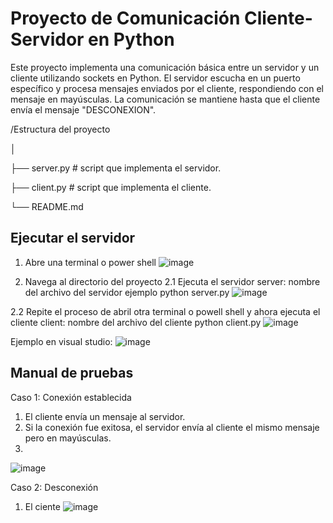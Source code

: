 # Proyecto de Comunicación Cliente-Servidor en Python
Este proyecto implementa una comunicación básica entre un servidor y un cliente utilizando sockets en Python. El servidor escucha en un puerto específico y procesa mensajes enviados por el cliente, respondiendo con el mensaje en mayúsculas. La comunicación se mantiene hasta que el cliente envía el mensaje "DESCONEXION".

/Estructura del proyecto

│

├── server.py      # script que implementa el servidor.

├── client.py      # script que implementa el cliente.

└── README.md    
## Ejecutar el servidor 
1. Abre una terminal o power shell
![image](https://github.com/user-attachments/assets/8c834973-319f-495f-8651-557d3e797655)

2. Navega al directorio del proyecto
2.1 Ejecuta el servidor
server: nombre del archivo del servidor 
ejemplo
 python server.py
![image](https://github.com/user-attachments/assets/b148c600-a484-428c-b1b6-77e1353bab87)

2.2 Repite el proceso de abril otra terminal o powell shell
y ahora ejecuta el cliente
client: nombre del archivo del cliente
python client.py
![image](https://github.com/user-attachments/assets/87037827-94e8-4e61-855f-d7660bc871e1)

Ejemplo en visual studio:
![image](https://github.com/user-attachments/assets/300aff8f-7f95-4eff-a309-7732b839842e)

## Manual de pruebas
Caso 1: Conexión establecida
1. El cliente envía un mensaje al servidor.
2. Si la conexión fue exitosa, el servidor envía al cliente el mismo mensaje pero en mayúsculas.
3. 
![image](https://github.com/user-attachments/assets/f5a0d284-21a3-4440-b4e8-062538621abf)


Caso 2: Desconexión
1. El ciente 
![image](https://github.com/user-attachments/assets/bccc5308-bc32-4d7c-a000-11f898ba8f8f)






